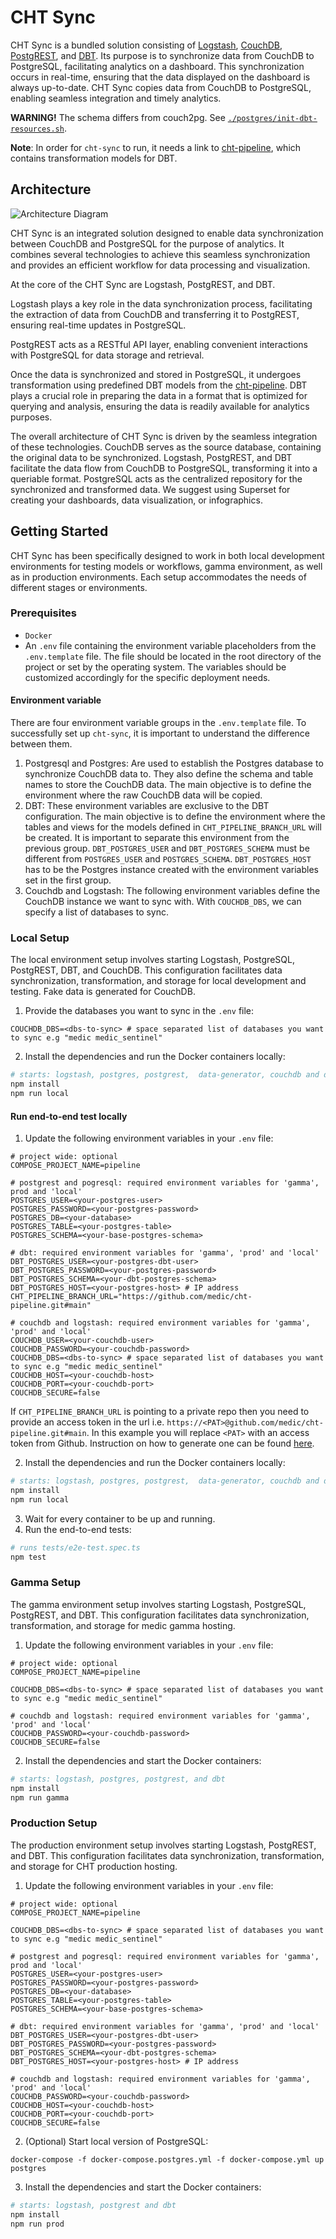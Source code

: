 # CHT Sync

CHT Sync is a bundled solution consisting of [Logstash](https://www.elastic.co/logstash/), [CouchDB](https://couchdb.apache.org/), [PostgREST](https://postgrest.org/en/stable/), and [DBT](https://www.getdbt.com/). Its purpose is to synchronize data from CouchDB to PostgreSQL, facilitating analytics on a dashboard. This synchronization occurs in real-time, ensuring that the data displayed on the dashboard is always up-to-date. CHT Sync copies data from CouchDB to PostgreSQL, enabling seamless integration and timely analytics.

**WARNING!** The schema differs from couch2pg. See [`./postgres/init-dbt-resources.sh`](./postgres/init-dbt-resources.sh).

**Note**: In order for `cht-sync` to run, it needs a link to [cht-pipeline](https://github.com/medic/cht-pipeline), which contains transformation models for DBT.

## Architecture

![Architecture Diagram](./architecture.png)

CHT Sync is an integrated solution designed to enable data synchronization between CouchDB and PostgreSQL for the purpose of analytics. It combines several technologies to achieve this seamless synchronization and provides an efficient workflow for data processing and visualization.

At the core of the CHT Sync are Logstash, PostgREST, and DBT. 

Logstash plays a key role in the data synchronization process, facilitating the extraction of data from CouchDB and transferring it to PostgREST, ensuring real-time updates in PostgreSQL. 

PostgREST acts as a RESTful API layer, enabling convenient interactions with PostgreSQL for data storage and retrieval.

Once the data is synchronized and stored in PostgreSQL, it undergoes transformation using predefined DBT models from the [cht-pipeline](https://github.com/medic/cht-pipeline). DBT plays a crucial role in preparing the data in a format that is optimized for querying and analysis, ensuring the data is readily available for analytics purposes.

The overall architecture of CHT Sync is driven by the seamless integration of these technologies. CouchDB serves as the source database, containing the original data to be synchronized. Logstash, PostgREST, and DBT facilitate the data flow from CouchDB to PostgreSQL, transforming it into a queriable format. PostgreSQL acts as the centralized repository for the synchronized and transformed data.
We suggest using Superset for creating your dashboards, data visualization, or infographics.

## Getting Started

CHT Sync has been specifically designed to work in both local development environments for testing models or workflows, gamma environment, as well as in production environments. Each setup accommodates the needs of different stages or environments.

### Prerequisites

- `Docker`
- An `.env` file containing the environment variable placeholders from the `.env.template` file. The file should be located in the root directory of the project or set by the operating system. The variables should be customized accordingly for the specific deployment needs.

#### Environment variable
There are four environment variable groups in the `.env.template` file. To successfully set up `cht-sync`, it is important to understand the difference between them.
1. Postgresql and Postgres: Are used to establish the Postgres database to synchronize CouchDB data to. They also define the schema and table names to store the CouchDB data. The main objective is to define the environment where the raw CouchDB data will be copied.
2. DBT: These environment variables are exclusive to the DBT configuration. The main objective is to define the environment where the tables and views for the models defined in `CHT_PIPELINE_BRANCH_URL` will be created. It is important to separate this environment from the previous group. `DBT_POSTGRES_USER` and `DBT_POSTGRES_SCHEMA` must be different from `POSTGRES_USER` and `POSTGRES_SCHEMA`. `DBT_POSTGRES_HOST` has to be the Postgres instance created with the environment variables set in the first group.
3. Couchdb and Logstash: The following environment variables define the CouchDB instance we want to sync with. With `COUCHDB_DBS`, we can specify a list of databases to sync.

### Local Setup

The local environment setup involves starting Logstash, PostgreSQL, PostgREST, DBT, and CouchDB. This configuration facilitates data synchronization, transformation, and storage for local development and testing. Fake data is generated for CouchDB.

1. Provide the databases you want to sync in the `.env` file:

```
COUCHDB_DBS=<dbs-to-sync> # space separated list of databases you want to sync e.g "medic medic_sentinel"
```

2. Install the dependencies and run the Docker containers locally:

```sh
# starts: logstash, postgres, postgrest,  data-generator, couchdb and dbt
npm install
npm run local
```

#### Run end-to-end test locally
1. Update the following environment variables in your `.env` file:

```
# project wide: optional
COMPOSE_PROJECT_NAME=pipeline

# postgrest and pogresql: required environment variables for 'gamma', prod and 'local'
POSTGRES_USER=<your-postgres-user>
POSTGRES_PASSWORD=<your-postgres-password>
POSTGRES_DB=<your-database>
POSTGRES_TABLE=<your-postgres-table>
POSTGRES_SCHEMA=<your-base-postgres-schema>

# dbt: required environment variables for 'gamma', 'prod' and 'local'
DBT_POSTGRES_USER=<your-postgres-dbt-user>
DBT_POSTGRES_PASSWORD=<your-postgres-password>
DBT_POSTGRES_SCHEMA=<your-dbt-postgres-schema>
DBT_POSTGRES_HOST=<your-postgres-host> # IP address
CHT_PIPELINE_BRANCH_URL="https://github.com/medic/cht-pipeline.git#main"

# couchdb and logstash: required environment variables for 'gamma', 'prod' and 'local'
COUCHDB_USER=<your-couchdb-user>
COUCHDB_PASSWORD=<your-couchdb-password>
COUCHDB_DBS=<dbs-to-sync> # space separated list of databases you want to sync e.g "medic medic_sentinel"
COUCHDB_HOST=<your-couchdb-host>
COUCHDB_PORT=<your-couchdb-port>
COUCHDB_SECURE=false
```

If `CHT_PIPELINE_BRANCH_URL` is pointing to a private repo then you need to provide an access token in the url i.e. `https://<PAT>@github.com/medic/cht-pipeline.git#main`. In this example you will replace `<PAT>`  with an access token from Github. Instruction on how to generate one can be found [here](https://docs.github.com/en/authentication/keeping-your-account-and-data-secure/managing-your-personal-access-tokens).

2. Install the dependencies and run the Docker containers locally:

```sh
# starts: logstash, postgres, postgrest,  data-generator, couchdb and dbt
npm install
npm run local
```

3. Wait for every container to be up and running.
4. Run the end-to-end tests:

```sh
# runs tests/e2e-test.spec.ts
npm test
```

### Gamma Setup

The gamma environment setup involves starting Logstash, PostgreSQL, PostgREST, and DBT. This configuration facilitates data synchronization, transformation, and storage for medic gamma hosting.

1. Update the following environment variables in your `.env` file:

```
# project wide: optional
COMPOSE_PROJECT_NAME=pipeline

COUCHDB_DBS=<dbs-to-sync> # space separated list of databases you want to sync e.g "medic medic_sentinel"

# couchdb and logstash: required environment variables for 'gamma', 'prod' and 'local'
COUCHDB_PASSWORD=<your-couchdb-password>
COUCHDB_SECURE=false
```

2. Install the dependencies and start the Docker containers:
```sh
# starts: logstash, postgres, postgrest, and dbt
npm install
npm run gamma
```

### Production Setup

The production environment setup involves starting Logstash, PostgREST, and DBT. This configuration facilitates data synchronization, transformation, and storage for CHT production hosting.

1. Update the following environment variables in your `.env` file:

```
# project wide: optional
COMPOSE_PROJECT_NAME=pipeline

COUCHDB_DBS=<dbs-to-sync> # space separated list of databases you want to sync e.g "medic medic_sentinel"

# postgrest and pogresql: required environment variables for 'gamma', prod and 'local'
POSTGRES_USER=<your-postgres-user>
POSTGRES_PASSWORD=<your-postgres-password>
POSTGRES_DB=<your-database>
POSTGRES_TABLE=<your-postgres-table>
POSTGRES_SCHEMA=<your-base-postgres-schema>

# dbt: required environment variables for 'gamma', 'prod' and 'local'
DBT_POSTGRES_USER=<your-postgres-dbt-user>
DBT_POSTGRES_PASSWORD=<your-postgres-password>
DBT_POSTGRES_SCHEMA=<your-dbt-postgres-schema>
DBT_POSTGRES_HOST=<your-postgres-host> # IP address

# couchdb and logstash: required environment variables for 'gamma', 'prod' and 'local'
COUCHDB_PASSWORD=<your-couchdb-password>
COUCHDB_HOST=<your-couchdb-host>
COUCHDB_PORT=<your-couchdb-port>
COUCHDB_SECURE=false
```

2. (Optional) Start local version of PostgreSQL:
```
docker-compose -f docker-compose.postgres.yml -f docker-compose.yml up postgres
```

3. Install the dependencies and start the Docker containers:
```sh
# starts: logstash, postgrest and dbt
npm install
npm run prod
```
